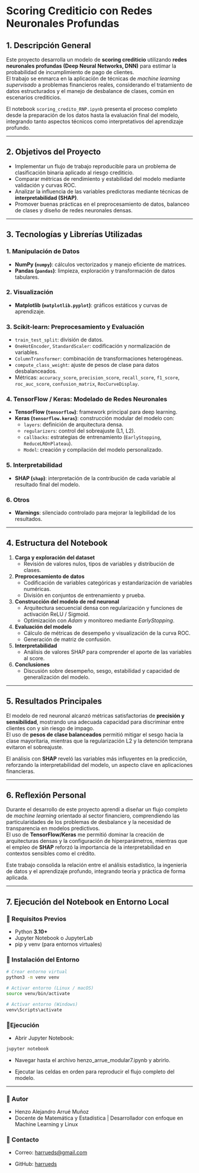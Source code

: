 # Scoring Crediticio con Redes Neuronales Profundas

## 1. Descripción General

Este proyecto desarrolla un modelo de **scoring crediticio** utilizando **redes neuronales profundas (Deep Neural Networks, DNN)** para estimar la probabilidad de incumplimiento de pago de clientes.  
El trabajo se enmarca en la aplicación de técnicas de *machine learning supervisado* a problemas financieros reales, considerando el tratamiento de datos estructurados y el manejo de desbalance de clases, común en escenarios crediticios.

El notebook `scoring_credito_RNP.ipynb` presenta el proceso completo desde la preparación de los datos hasta la evaluación final del modelo, integrando tanto aspectos técnicos como interpretativos del aprendizaje profundo.

---

## 2. Objetivos del Proyecto

- Implementar un flujo de trabajo reproducible para un problema de clasificación binaria aplicado al riesgo crediticio.  
- Comparar métricas de rendimiento y estabilidad del modelo mediante validación y curvas ROC.  
- Analizar la influencia de las variables predictoras mediante técnicas de **interpretabilidad (SHAP)**.  
- Promover buenas prácticas en el preprocesamiento de datos, balanceo de clases y diseño de redes neuronales densas.  

---

## 3. Tecnologías y Librerías Utilizadas

### **1. Manipulación de Datos**

- **NumPy (`numpy`)**: cálculos vectorizados y manejo eficiente de matrices.  
- **Pandas (`pandas`)**: limpieza, exploración y transformación de datos tabulares.

### **2. Visualización**

- **Matplotlib (`matplotlib.pyplot`)**: gráficos estáticos y curvas de aprendizaje.

### **3. Scikit-learn: Preprocesamiento y Evaluación**

- `train_test_split`: división de datos.  
- `OneHotEncoder`, `StandardScaler`: codificación y normalización de variables.  
- `ColumnTransformer`: combinación de transformaciones heterogéneas.  
- `compute_class_weight`: ajuste de pesos de clase para datos desbalanceados.  
- Métricas: `accuracy_score`, `precision_score`, `recall_score`, `f1_score`, `roc_auc_score`, `confusion_matrix`, `RocCurveDisplay`.

### **4. TensorFlow / Keras: Modelado de Redes Neuronales**

- **TensorFlow (`tensorflow`)**: framework principal para deep learning.  
- **Keras (`tensorflow.keras`)**: construcción modular del modelo con:
  - `layers`: definición de arquitectura densa.  
  - `regularizers`: control del sobreajuste (L1, L2).  
  - `callbacks`: estrategias de entrenamiento (`EarlyStopping`, `ReduceLROnPlateau`).  
  - `Model`: creación y compilación del modelo personalizado.

### **5. Interpretabilidad**

- **SHAP (`shap`)**: interpretación de la contribución de cada variable al resultado final del modelo.

### **6. Otros**

- **Warnings**: silenciado controlado para mejorar la legibilidad de los resultados.

---

## 4. Estructura del Notebook

1. **Carga y exploración del dataset**  
   - Revisión de valores nulos, tipos de variables y distribución de clases.  
2. **Preprocesamiento de datos**  
   - Codificación de variables categóricas y estandarización de variables numéricas.  
   - División en conjuntos de entrenamiento y prueba.  
3. **Construcción del modelo de red neuronal**  
   - Arquitectura secuencial densa con regularización y funciones de activación ReLU / Sigmoid.  
   - Optimización con *Adam* y monitoreo mediante *EarlyStopping*.  
4. **Evaluación del modelo**  
   - Cálculo de métricas de desempeño y visualización de la curva ROC.  
   - Generación de matriz de confusión.  
5. **Interpretabilidad**  
   - Análisis de valores SHAP para comprender el aporte de las variables al score.  
6. **Conclusiones**  
   - Discusión sobre desempeño, sesgo, estabilidad y capacidad de generalización del modelo.

---

## 5. Resultados Principales

El modelo de red neuronal alcanzó métricas satisfactorias de **precisión y sensibilidad**, mostrando una adecuada capacidad para discriminar entre clientes con y sin riesgo de impago.  
El uso de **pesos de clase balanceados** permitió mitigar el sesgo hacia la clase mayoritaria, mientras que la regularización L2 y la detención temprana evitaron el sobreajuste.

El análisis con **SHAP** reveló las variables más influyentes en la predicción, reforzando la interpretabilidad del modelo, un aspecto clave en aplicaciones financieras.

---

## 6. Reflexión Personal

Durante el desarrollo de este proyecto aprendí a diseñar un flujo completo de *machine learning* orientado al sector financiero, comprendiendo las particularidades de los problemas de desbalance y la necesidad de transparencia en modelos predictivos.  
El uso de **TensorFlow/Keras** me permitió dominar la creación de arquitecturas densas y la configuración de hiperparámetros, mientras que el empleo de **SHAP** reforzó la importancia de la interpretabilidad en contextos sensibles como el crédito.

Este trabajo consolida la relación entre el análisis estadístico, la ingeniería de datos y el aprendizaje profundo, integrando teoría y práctica de forma aplicada.

---

## 7. Ejecución del Notebook en Entorno Local

### 🔹 Requisitos Previos

- Python **3.10+**
- Jupyter Notebook o JupyterLab
- pip y venv (para entornos virtuales)

### 🔹 Instalación del Entorno

```bash
# Crear entorno virtual
python3 -m venv venv

# Activar entorno (Linux / macOS)
source venv/bin/activate

# Activar entorno (Windows)
venv\Scripts\activate
```

### 🔹Ejecución

- Abrir Jupyter Notebook:

```bash
jupyter notebook
```

- Navegar hasta el archivo henzo_arrue_modular7.ipynb y abrirlo.

- Ejecutar las celdas en orden para reproducir el flujo completo del modelo.

---

### 🔹 Autor

- Henzo Alejandro Arrué Muñoz
- Docente de Matemática y Estadística | Desarrollador con enfoque en Machine Learning y Linux

### 🔹 Contacto

- Correo: [harrueds@gmail.com](mailto:harrueds@gmail.com)

- GitHub: [harrueds](https://github.com/harrueds)
